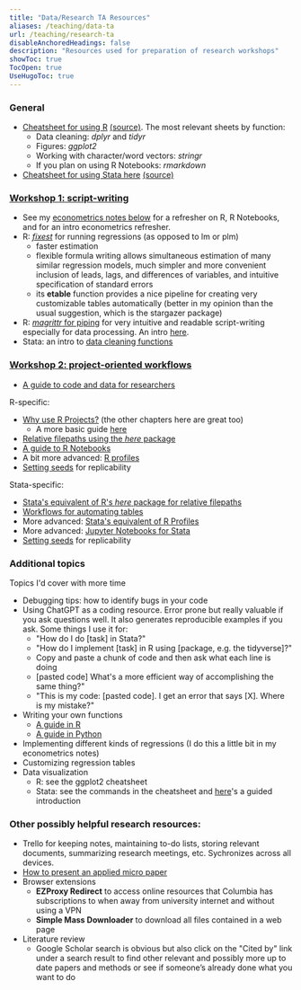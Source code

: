 ```yaml
---
title: "Data/Research TA Resources"
aliases: /teaching/data-ta
url: /teaching/research-ta
disableAnchoredHeadings: false
description: "Resources used for preparation of research workshops"
showToc: true
TocOpen: true
UseHugoToc: true
---
```


### General

+ [Cheatsheet for using R](/teaching/research-2023/tidyverse-cheatsheet.pdf) [(source)](https://posit.co/resources/cheatsheets/). The most relevant sheets by function:
    + Data cleaning: *dplyr* and *tidyr*
    + Figures: *ggplot2*
    + Working with character/word vectors: *stringr*
    + If you plan on using R Notebooks: *rmarkdown*
+ [Cheatsheet for using Stata here](/teaching/research-2023/tidyverse-cheatsheet.pdf) [(source)](https://geocenter.github.io/StataTraining/portfolio/01_resource/)

### [Workshop 1: script-writing](/teaching/research-2023/Workshop1-Slides.pdf)

+ See my [econometrics notes below](/teaching/#introduction-to-econometrics) for a refresher on R, R Notebooks, and for an intro econometrics refresher.
+ R: [*fixest*](https://cran.r-project.org/web/packages/fixest/vignettes/fixest_walkthrough.html) for running regressions (as opposed to lm or plm)
    + faster estimation
    + flexible formula writing allows simultaneous estimation of many similar regression models, much simpler and more convenient inclusion of leads, lags, and differences of variables, and intuitive specification of standard errors
    + its **etable** function provides a nice pipeline for creating very customizable tables automatically (better in my opinion than the usual suggestion, which is the stargazer package)
+ R: [*magrittr* for piping](https://magrittr.tidyverse.org/) for very intuitive and readable script-writing especially for data processing. An intro [here](https://www.datacamp.com/tutorial/pipe-r-tutorial).
+ Stata: an intro to [data cleaning functions](https://geocenter.github.io/StataTraining/part2/)

### [Workshop 2: project-oriented workflows](/teaching/research-2023/Workshop2-Slides.pdf)

+ [A guide to code and data for researchers](https://web.stanford.edu/~gentzkow/research/CodeAndData.pdf)

R-specific:

+ [Why use R Projects?](https://rstats.wtf/projects) (the other chapters here are great too)
    + A more basic guide [here](https://stat545.com/r-basics.html)
+ [Relative filepaths using the *here* package](https://here.r-lib.org/)
+ [A guide to R Notebooks](https://bookdown.org/yihui/rmarkdown/notebook.html)
+ A bit more advanced: [R profiles](https://rstats.wtf/r-startup.html)
+ [Setting seeds](https://r-coder.com/set-seed-r/) for replicability

Stata-specific:

+ [Stata's equivalent of R's *here* package for relative filepaths](https://github.com/korenmiklos/here)
+ [Workflows for automating tables](https://lukestein.github.io/stata-latex-workflows/gallery/)
+ More advanced: [Stata's equivalent of R Profiles](https://www.stata.com/support/faqs/programming/profile-do-file/)
+ More advanced: [Jupyter Notebooks for Stata](https://www.stata.com/features/overview/jupyter-notebooks/)
+ [Setting seeds](https://www.stata.com/manuals13/rsetseed.pdf) for replicability

### Additional topics

Topics I'd cover with more time

+ Debugging tips: how to identify bugs in your code
+ Using ChatGPT as a coding resource. Error prone but really valuable if you ask questions well. It also generates reproducible examples if you ask. Some things I use it for:
    + "How do I do [task] in Stata?"
    + "How do I implement [task] in R using [package, e.g. the tidyverse]?"
    + Copy and paste a chunk of code and then ask what each line is doing
    + [pasted code] What's a more efficient way of accomplishing the same thing?"
    + "This is my code: [pasted code]. I get an error that says [X]. Where is my mistake?"
+ Writing your own functions
    + [A guide in R](https://www.dataquest.io/blog/write-functions-in-r/)
    + [A guide in Python](https://www.w3schools.com/python/python_functions.asp)
+ Implementing different kinds of regressions (I do this a little bit in my econometrics notes)
+ Customizing regression tables
+ Data visualization
    + R: see the ggplot2 cheatsheet
    + Stata: see the commands in the cheatsheet and [here](https://geocenter.github.io/StataTraining/part4/)'s a guided introduction

### Other possibly helpful research resources:

+ Trello for keeping notes, maintaining to-do lists, storing relevant documents, summarizing research meetings, etc. Sychronizes across all devices.
+ [How to present an applied micro paper](https://scholar.harvard.edu/files/shapiro/files/applied_micro_slides.pdf)
+ Browser extensions
    + **EZProxy Redirect** to access online resources that Columbia has subscriptions to when away from university internet and without using a VPN
    + **Simple Mass Downloader** to download all files contained in a web page
+ Literature review
    + Google Scholar search is obvious but also click on the "Cited by" link under a search result to find other relevant and possibly more up to date papers and methods or see if someone’s already done what you want to do